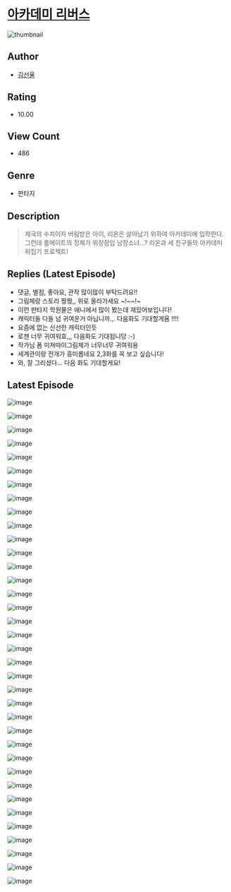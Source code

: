 # [아카데미 리버스](https://comic.naver.com/bestChallenge/list?titleId=810039)
![thumbnail](https://image-comic.pstatic.net/user_contents_data/challenge_comic/2023/05/23/upload_3688792453285307703_480x623.jpeg)

## Author
- [김선율](https://comic.naver.com/artistTitle?id=366779)

## Rating
- 10.00

## View Count
- 486

## Genre
- 판타지

## Description
> 제국의 수치이자 버림받은 아이, 리온은 살아남기 위하여 아카데미에 입학한다. 그런데 룸메이트의 정체가 위장잠입 남장소녀...? 리온과 세 친구들의 아카데미 뒤집기 프로젝트!

## Replies (Latest Episode)
- 댓글, 별점, 좋아요, 관작 많이많이 부탁드려요!!
- 그림체랑 스토리 짱짱,, 위로 올라가세요 ~!~~!~
- 이런 판타지 학원물은 애니에서 많이 봤는데 재밌어보입니다!
- 캐릭터들 다들 넘 귀여운거 아닙니까.,. 다음화도 기대할게욤 !!!!
- 요즘에 없는 신선한 캐릭터인듯
- 로젠 너무 귀여워효,,, 다음화도 기대됩니당 :-)
- 작가님 폼 미쳐따이그림체가 너무너무 귀여워용
- 세계관이랑 전개가 흥미롭네요 2,3화를 꼭 보고 싶습니다!
- 와, 잘 그리셨다... 다음 화도 기대할게요!

## Latest Episode
![image](https://image-comic.pstatic.net/user_contents_data/challenge_comic/2023/05/23/366779/upload_7365128538547107641.jpeg)

![image](https://image-comic.pstatic.net/user_contents_data/challenge_comic/2023/05/23/366779/upload_3775205499543434550.jpeg)

![image](https://image-comic.pstatic.net/user_contents_data/challenge_comic/2023/05/23/366779/upload_3760841272755500598.jpeg)

![image](https://image-comic.pstatic.net/user_contents_data/challenge_comic/2023/05/23/366779/upload_3474635290686350438.jpeg)

![image](https://image-comic.pstatic.net/user_contents_data/challenge_comic/2023/05/23/366779/upload_3630571143672772148.jpeg)

![image](https://image-comic.pstatic.net/user_contents_data/challenge_comic/2023/05/23/366779/upload_3775759455882786101.jpeg)

![image](https://image-comic.pstatic.net/user_contents_data/challenge_comic/2023/05/23/366779/upload_4063485133937064242.jpeg)

![image](https://image-comic.pstatic.net/user_contents_data/challenge_comic/2023/05/23/366779/upload_7220784669081745202.jpeg)

![image](https://image-comic.pstatic.net/user_contents_data/challenge_comic/2023/05/23/366779/upload_4051379730696714293.jpeg)

![image](https://image-comic.pstatic.net/user_contents_data/challenge_comic/2023/05/23/366779/upload_3990532744377610296.jpeg)

![image](https://image-comic.pstatic.net/user_contents_data/challenge_comic/2023/05/23/366779/upload_3474353605353879090.jpeg)

![image](https://image-comic.pstatic.net/user_contents_data/challenge_comic/2023/05/23/366779/upload_7161067765920706914.jpeg)

![image](https://image-comic.pstatic.net/user_contents_data/challenge_comic/2023/05/23/366779/upload_3977297728804971064.jpeg)

![image](https://image-comic.pstatic.net/user_contents_data/challenge_comic/2023/05/23/366779/upload_3546410096359846448.jpeg)

![image](https://image-comic.pstatic.net/user_contents_data/challenge_comic/2023/05/23/366779/upload_3690528612243616353.jpeg)

![image](https://image-comic.pstatic.net/user_contents_data/challenge_comic/2023/05/23/366779/upload_7378697405390403170.jpeg)

![image](https://image-comic.pstatic.net/user_contents_data/challenge_comic/2023/05/23/366779/upload_3919929593789834597.jpeg)

![image](https://image-comic.pstatic.net/user_contents_data/challenge_comic/2023/05/23/366779/upload_7076336135843231075.jpeg)

![image](https://image-comic.pstatic.net/user_contents_data/challenge_comic/2023/05/23/366779/upload_3847539972956697958.jpeg)

![image](https://image-comic.pstatic.net/user_contents_data/challenge_comic/2023/05/23/366779/upload_7089058581281517667.jpeg)

![image](https://image-comic.pstatic.net/user_contents_data/challenge_comic/2023/05/23/366779/upload_7090129470545409072.jpeg)

![image](https://image-comic.pstatic.net/user_contents_data/challenge_comic/2023/05/23/366779/upload_4050765971327038520.jpeg)

![image](https://image-comic.pstatic.net/user_contents_data/challenge_comic/2023/05/23/366779/upload_7147547085227963442.jpeg)

![image](https://image-comic.pstatic.net/user_contents_data/challenge_comic/2023/05/23/366779/upload_7017506741150955568.jpeg)

![image](https://image-comic.pstatic.net/user_contents_data/challenge_comic/2023/05/23/366779/upload_7149518504476370233.jpeg)

![image](https://image-comic.pstatic.net/user_contents_data/challenge_comic/2023/05/23/366779/upload_7004612784666194276.jpeg)

![image](https://image-comic.pstatic.net/user_contents_data/challenge_comic/2023/05/23/366779/upload_7292232931831079473.jpeg)

![image](https://image-comic.pstatic.net/user_contents_data/challenge_comic/2023/05/23/366779/upload_7016943799773520994.jpeg)

![image](https://image-comic.pstatic.net/user_contents_data/challenge_comic/2023/05/23/366779/upload_7076059248613011813.jpeg)

![image](https://image-comic.pstatic.net/user_contents_data/challenge_comic/2023/05/23/366779/upload_3833184731128946995.jpeg)

![image](https://image-comic.pstatic.net/user_contents_data/challenge_comic/2023/05/23/366779/upload_7377848793552073013.jpeg)

![image](https://image-comic.pstatic.net/user_contents_data/challenge_comic/2023/05/23/366779/upload_7018078689111335734.jpeg)

![image](https://image-comic.pstatic.net/user_contents_data/challenge_comic/2023/05/23/366779/upload_7003767450008434788.jpeg)

![image](https://image-comic.pstatic.net/user_contents_data/challenge_comic/2023/05/23/366779/upload_3905803076933083703.jpeg)

![image](https://image-comic.pstatic.net/user_contents_data/challenge_comic/2023/05/23/366779/upload_4049410290686834529.jpeg)

![image](https://image-comic.pstatic.net/user_contents_data/challenge_comic/2023/05/23/366779/upload_3834083019344404787.jpeg)
